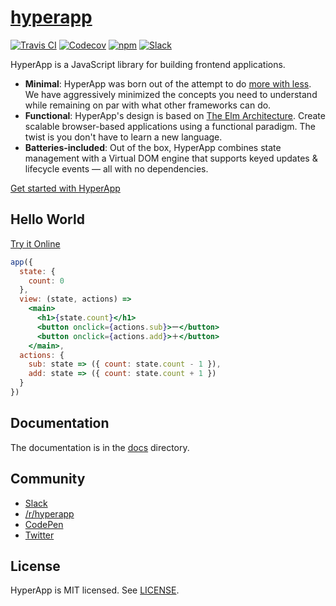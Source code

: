 # [hyperapp](https://hyperapp.glitch.me)
[![Travis CI](https://img.shields.io/travis/hyperapp/hyperapp/master.svg)](https://travis-ci.org/hyperapp/hyperapp)
[![Codecov](https://img.shields.io/codecov/c/github/hyperapp/hyperapp/master.svg)](https://codecov.io/gh/hyperapp/hyperapp)
[![npm](https://img.shields.io/npm/v/hyperapp.svg)](https://www.npmjs.org/package/hyperapp)
[![Slack](https://hyperappjs.herokuapp.com/badge.svg)](https://hyperappjs.herokuapp.com "Join us")

HyperApp is a JavaScript library for building frontend applications.

- **Minimal**: HyperApp was born out of the attempt to do [more with less](https://en.wikipedia.org/wiki/Worse_is_better). We have aggressively minimized the concepts you need to understand while remaining on par with what other frameworks can do.
- **Functional**: HyperApp's design is based on [The Elm Architecture](https://guide.elm-lang.org/architecture). Create scalable browser-based applications using a functional paradigm. The twist is you don't have to learn a new language.
- **Batteries-included**: Out of the box, HyperApp combines state management with a Virtual DOM engine that supports keyed updates & lifecycle events — all with no dependencies.

[Get started with HyperApp](/docs/getting-started.md)

## Hello World

[Try it Online](https://codepen.io/hyperapp/pen/zNxZLP?editors=0010)

```jsx
app({
  state: {
    count: 0
  },
  view: (state, actions) =>
    <main>
      <h1>{state.count}</h1>
      <button onclick={actions.sub}>ー</button>
      <button onclick={actions.add}>＋</button>
    </main>,
  actions: {
    sub: state => ({ count: state.count - 1 }),
    add: state => ({ count: state.count + 1 })
  }
})
```

## Documentation

The documentation is in the [docs](/docs) directory.

## Community

- [Slack](https://hyperappjs.herokuapp.com)
- [/r/hyperapp](https://www.reddit.com/r/hyperapp)
- [CodePen](https://codepen.io/hyperapp)
- [Twitter](https://twitter.com/hyperappjs)

## License

HyperApp is MIT licensed. See [LICENSE](LICENSE.md).

